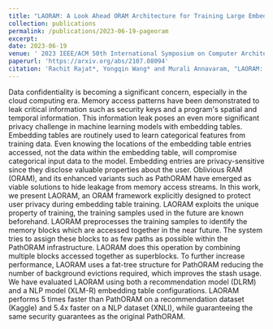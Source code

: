 ```yaml
---
title: "LAORAM: A Look Ahead ORAM Architecture for Training Large Embedding Tables"
collection: publications
permalink: /publications/2023-06-19-pageoram
excerpt: 
date: 2023-06-19
venue: ' 2023 IEEE/ACM 50th International Symposium on Computer Architecture (ISCA)'
paperurl: 'https://arxiv.org/abs/2107.08094'
citation: 'Rachit Rajat*, Yongqin Wang* and Murali Annavaram, "LAORAM: A Look Ahead ORAM Architecture for Training Large Embedding Tables," 22023 IEEE/ACM 50th International Symposium on Computer Architecture (ISCA). [Equal Contributions]'
---
```

Data confidentiality is becoming a significant concern, especially in the cloud computing era. Memory access patterns have been demonstrated to leak critical information such as security keys and a program's spatial and temporal information. This information leak poses an even more significant privacy challenge in machine learning models with embedding tables. Embedding tables are routinely used to learn categorical features from training data. Even knowing the locations of the embedding table entries accessed, not the data within the embedding table, will compromise categorical input data to the model. Embedding entries are privacy-sensitive since they disclose valuable properties about the user. Oblivious RAM (ORAM), and its enhanced variants such as PathORAM have emerged as viable solutions to hide leakage from memory access streams.
In this work, we present LAORAM, an ORAM framework explicitly designed to protect user privacy during embedding table training. LAORAM exploits the unique property of training, the training samples used in the future are known beforehand. LAORAM preprocesses the training samples to identify the memory blocks which are accessed together in the near future. The system tries to assign these blocks to as few paths as possible within the PathORAM infrastructure.
LAORAM does this operation by combining multiple blocks accessed together as superblocks. To further increase performance, LAORAM uses a fat-tree structure for PathORAM reducing the number of background evictions required, which improves the stash usage. We have evaluated LAORAM using both a recommendation model (DLRM) and a NLP model (XLM-R) embedding table configurations. LAORAM performs 5 times faster than PathORAM on a recommendation dataset (Kaggle) and 5.4x faster on a NLP dataset (XNLI), while guaranteeing the same security guarantees as the original PathORAM.